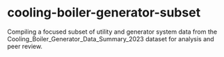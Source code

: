 # cooling-boiler-generator-subset

Compiling a focused subset of utility and generator system data from the Cooling_Boiler_Generator_Data_Summary_2023 dataset for analysis and peer review.
